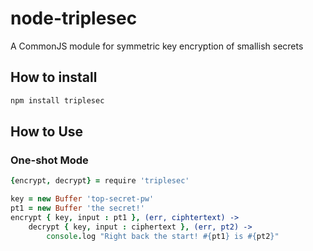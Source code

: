 # node-triplesec

A CommonJS module for symmetric key encryption of smallish secrets

## How to install

```sh
npm install triplesec
```

## How to Use

### One-shot Mode

```coffeescript
{encrypt, decrypt} = require 'triplesec'

key = new Buffer 'top-secret-pw'
pt1 = new Buffer 'the secret!'
encrypt { key, input : pt1 }, (err, ciphtertext) ->
	decrypt { key, input : ciphertext }, (err, pt2) ->
		console.log "Right back the start! #{pt1} is #{pt2}"
```